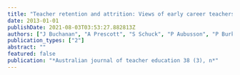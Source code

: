 ```yaml
---
title: "Teacher retention and attrition: Views of early career teachers."
date: 2013-01-01
publishDate: 2021-08-03T03:53:27.882813Z
authors: ["J Buchanan", "A Prescott", "S Schuck", "P Aubusson", "P Burke", "J Louviere"]
publication_types: ["2"]
abstract: ""
featured: false
publication: "*Australian journal of teacher education 38 (3), n*"
---
```


